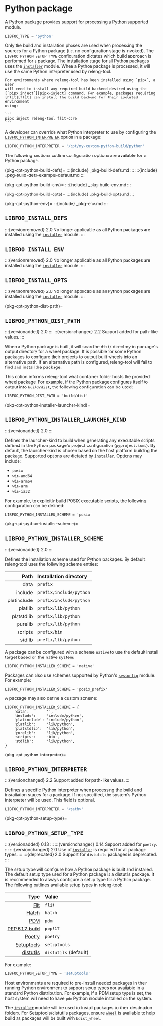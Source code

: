 # Python package

A Python package provides support for processing a [Python][python]
supported module.

```python
LIBFOO_TYPE = 'python'
```

Only the build and installation phases are used when processing the sources
for a Python package (i.e. no configuration stage is invoked). The
[`LIBFOO_PYTHON_SETUP_TYPE`](pkg-opt-python-setup-type) configuration dictates
which build approach is performed for a package. The installation stage
for all Python packages uses the [`installer`][installer] module. When a Python
package is processed, it will use the same Python interpreter used by
releng-tool.

````{note}
For environments where releng-tool has been installed using `pipx`, a user
will need to install any required build backend desired using the
[`pipx inject`][pipx-inject] command. For example, packages requiring
[Flit][flit] can install the build backend for their isolated environment
using:

```
pipx inject releng-tool flit-core
```
````

A developer can override what Python interpreter to use by
configuring the [`LIBFOO_PYTHON_INTERPRETER`](pkg-opt-python-interpreter)
option in a package:

```python
LIBFOO_PYTHON_INTERPRETER = '/opt/my-custom-python-build/python'
```

The following sections outline configuration options are available for a
Python package.

(pkg-opt-python-build-defs)=
:::{include} _pkg-build-defs.md
:::
:::{include} _pkg-build-defs-example-default.md
:::

(pkg-opt-python-build-env)=
:::{include} _pkg-build-env.md
:::

(pkg-opt-python-build-opts)=
:::{include} _pkg-build-opts.md
:::

(pkg-opt-python-env)=
:::{include} _pkg-env.md
:::

## `LIBFOO_INSTALL_DEFS`

:::{versionremoved} 2.0
No longer applicable as all Python packages are  installed using the
[`installer`][installer] module.
:::

## `LIBFOO_INSTALL_ENV`

:::{versionremoved} 2.0
No longer applicable as all Python packages are installed using the
[`installer`][installer] module.
:::

## `LIBFOO_INSTALL_OPTS`

:::{versionremoved} 2.0
No longer applicable as all Python packages are installed using the
[`installer`][installer] module.
:::

(pkg-opt-python-dist-path)=
## `LIBFOO_PYTHON_DIST_PATH`

:::{versionadded} 2.0
:::
:::{versionchanged} 2.2 Support added for path-like values.
:::

When a Python package is built, it will scan the `dist/` directory in
package's output directory for a wheel package. It is possible for some
Python packages to configure their projects to output built wheels into an
alternative path. If an alternative path is configured, releng-tool will
fail to find and install the package.

This option informs releng-tool what container folder hosts the provided
wheel package. For example, if the Python package configures itself to
output into `build/dist`, the following configuration can be used:

```
LIBFOO_PYTHON_DIST_PATH = 'build/dist'
```

(pkg-opt-python-installer-launcher-kind)=
## `LIBFOO_PYTHON_INSTALLER_LAUNCHER_KIND`

:::{versionadded} 2.0
:::

Defines the launcher-kind to build when generating any executable scripts
defined in the Python package's project configuration (`pyproject.toml`).
By default, the launcher-kind is chosen based on the host platform building
the package. Supported options are dictated by [`installer`][installer].
Options may include:

- `posix`
- `win-amd64`
- `win-arm64`
- `win-arm`
- `win-ia32`

For example, to explicitly build POSIX executable scripts, the following
configuration can be defined:

```
LIBFOO_PYTHON_INSTALLER_SCHEME = 'posix'
```

(pkg-opt-python-installer-scheme)=
## `LIBFOO_PYTHON_INSTALLER_SCHEME`

:::{versionadded} 2.0
:::

Defines the installation scheme used for Python packages. By default,
releng-tool uses the following scheme entries:

| Path        | Installation directory |
| ----------: | :- |
| data        | `prefix`
| include     | `prefix/include/python`
| platinclude | `prefix/include/python`
| platlib     | `prefix/lib/python`
| platstdlib  | `prefix/lib/python`
| purelib     | `prefix/lib/python`
| scripts     | `prefix/bin`
| stdlib      | `prefix/lib/python`

A package can be configured with a scheme `native` to use the default
install target based on the native system:

```
LIBFOO_PYTHON_INSTALLER_SCHEME = 'native'
```

Packages can also use schemes supported by Python's [`sysconfig`][sysconfig]
module. For example:

```
LIBFOO_PYTHON_INSTALLER_SCHEME = 'posix_prefix'
```

A package may also define a custom scheme:

```
LIBFOO_PYTHON_INSTALLER_SCHEME = {
    'data':        '',
    'include':     'include/python',
    'platinclude': 'include/python',
    'platlib':     'lib/python',
    'platstdlib':  'lib/python',
    'purelib':     'lib/python',
    'scripts':     'bin',
    'stdlib':      'lib/python',
}
```

(pkg-opt-python-interpreter)=
## `LIBFOO_PYTHON_INTERPRETER`

:::{versionchanged} 2.2 Support added for path-like values.
:::

Defines a specific Python interpreter when processing the build and
installation stages for a package. If not specified, the system's Python
interpreter will be used. This field is optional.

```python
LIBFOO_PYTHON_INTERPRETER = '<path>'
```

(pkg-opt-python-setup-type)=
## `LIBFOO_PYTHON_SETUP_TYPE`

:::{versionadded} 0.13
:::
:::{versionchanged} 0.14 Support added for `poetry`.
:::
:::{versionchanged} 2.0
Use of [`installer`][installer] is required for all package types.
:::
:::{deprecated} 2.0
Support for `distutils` packages is deprecated.
:::

The setup type will configure how a Python package is built and installed.
The default setup type used for a Python package is a distutils package. It
is recommended to always configure a setup type for a Python package.
The following outlines available setup types in releng-tool:

| Type                        | Value |
| --------------------------: | :- |
| [Flit][flit]                | `flit`
| [Hatch][hatch]              | `hatch`
| [PDM][pdm]                  | `pdm`
| [PEP 517 build][pypa-build] | `pep517`
| [Poetry][poetry]            | `poetry`
| [Setuptools][setuptools]    | `setuptools`
| [distutils][distutils]      | `distutils` (default)

For example:

```python
LIBFOO_PYTHON_SETUP_TYPE = 'setuptools'
```

Host environments are required to pre-install needed packages in their
running Python environment to support setup types not available in a
standard Python distribution. For example, if a PDM setup type is set,
the host system will need to have `pdm` Python module installed on
the system.

The [`installer`][installer] module will be used to install packages to
their destination folders. For  Setuptools/distutils packages, ensure
[`wheel`][wheel] is available to help build as packages will be built
with `bdist_wheel`.


[distutils]: https://docs.python.org/3.11/library/distutils.html
[flit]: https://flit.pypa.io
[hatch]: https://hatch.pypa.io
[installer]: https://installer.pypa.io/
[pdm]: https://pdm-project.org/
[pipx-inject]: https://pipx.pypa.io/#inject-a-package
[poetry]: https://python-poetry.org/
[pypa-build]: https://build.pypa.io/
[python]: https://www.python.org/
[setuptools]: https://setuptools.pypa.io
[sysconfig]: https://docs.python.org/3/library/sysconfig.html
[wheel]: https://wheel.readthedocs.io/
